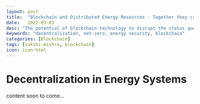 ```yaml
---
layout: post
title:  "Blockchain and Distributed Energy Resources - Together they can decentralize the energy sector!"
date:   2022-03-03
desc: "The potential of blockchain technology to disrupt the status quo of electricity sector"
keywords: "decentralization, net-zero, energy security, blockchain"
categories: [Blockchain]
tags: [sakshi-mishra, blockchain]
icon: icon-html
---
```


# Decentralization in Energy Systems
content soon to come...